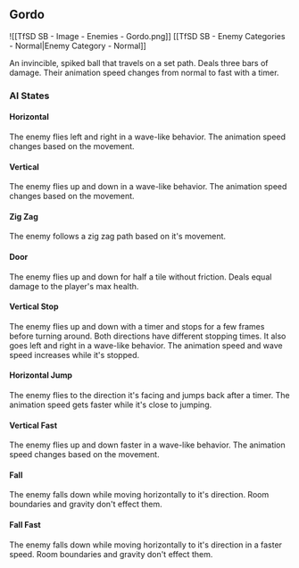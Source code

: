 ## Gordo
![[TfSD SB - Image - Enemies - Gordo.png]]
[[TfSD SB - Enemy Categories - Normal|Enemy Category - Normal]]

An invincible, spiked ball that travels on a set path. Deals three bars of damage. Their animation speed changes from normal to fast with a timer.
### AI States
#### Horizontal
The enemy flies left and right in a wave-like behavior. The animation speed changes based on the movement.
#### Vertical
The enemy flies up and down in a wave-like behavior. The animation speed changes based on the movement.
#### Zig Zag
The enemy follows a zig zag path based on it's movement.
#### Door
The enemy flies up and down for half a tile without friction. Deals equal damage to the player's max health.
#### Vertical Stop
The enemy flies up and down with a timer and stops for a few frames before turning around. Both directions have different stopping times. It also goes left and right in a wave-like behavior. The 
animation speed and wave speed increases while it's stopped.
#### Horizontal Jump
The enemy flies to the direction it's facing and jumps back after a timer. The animation speed gets faster while it's close to jumping.
#### Vertical Fast
The enemy flies up and down faster in a wave-like behavior. The animation speed changes based on the movement.
#### Fall
The enemy falls down while moving horizontally to it's direction. Room boundaries and gravity don't effect them.
#### Fall Fast
The enemy falls down while moving horizontally to it's direction in a faster speed. Room boundaries and gravity don't effect them.
